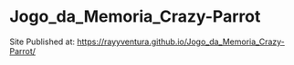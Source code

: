 # Jogo_da_Memoria_Crazy-Parrot
Site Published at: https://rayyventura.github.io/Jogo_da_Memoria_Crazy-Parrot/
